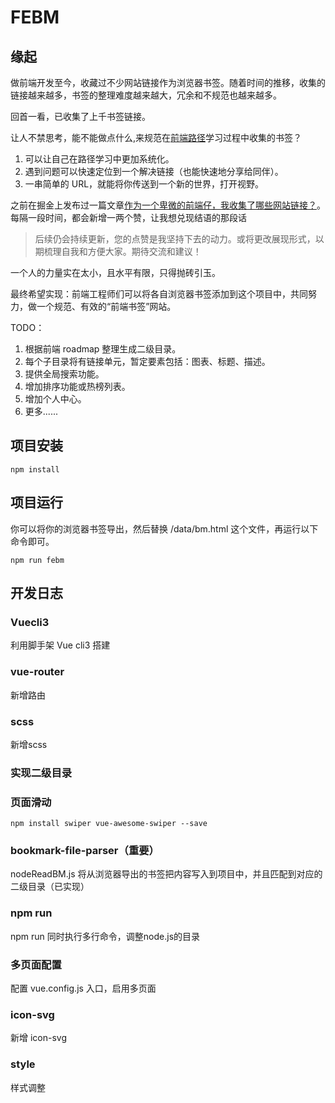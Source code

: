 # FEBM

## 缘起

做前端开发至今，收藏过不少网站链接作为浏览器书签。随着时间的推移，收集的链接越来越多，书签的整理难度越来越大，冗余和不规范也越来越多。

回首一看，已收集了上千书签链接。

让人不禁思考，能不能做点什么,来规范在[前端路径](https://roadmap.sh/frontend)学习过程中收集的书签？

1. 可以让自己在路径学习中更加系统化。
2. 遇到问题可以快速定位到一个解决链接（也能快速地分享给同伴）。
3. 一串简单的 URL，就能将你传送到一个新的世界，打开视野。

之前在掘金上发布过一篇文章[作为一个卑微的前端仔，我收集了哪些网站链接？](https://juejin.im/post/5d786039e51d45621320319f)。每隔一段时间，都会新增一两个赞，让我想兑现结语的那段话

>后续仍会持续更新，您的点赞是我坚持下去的动力。或将更改展现形式，以期梳理自我和方便大家。期待交流和建议！

一个人的力量实在太小，且水平有限，只得抛砖引玉。

最终希望实现：前端工程师们可以将各自浏览器书签添加到这个项目中，共同努力，做一个规范、有效的“前端书签”网站。

TODO：
1. 根据前端 roadmap 整理生成二级目录。
2. 每个子目录将有链接单元，暂定要素包括：图表、标题、描述。
3. 提供全局搜索功能。
4. 增加排序功能或热榜列表。
5. 增加个人中心。
6. 更多......

## 项目安装

```
npm install
```

## 项目运行
你可以将你的浏览器书签导出，然后替换 /data/bm.html 这个文件，再运行以下命令即可。
```
npm run febm
```

## 开发日志
### Vuecli3
利用脚手架 Vue cli3 搭建
### vue-router
新增路由
### scss
新增scss
### 实现二级目录
### 页面滑动
```
npm install swiper vue-awesome-swiper --save
```
### bookmark-file-parser（重要）
nodeReadBM.js 将从浏览器导出的书签把内容写入到项目中，并且匹配到对应的二级目录（已实现）
### npm run 
npm run 同时执行多行命令，调整node.js的目录
### 多页面配置
配置 vue.config.js 入口，启用多页面
### icon-svg
新增 icon-svg
### style
样式调整